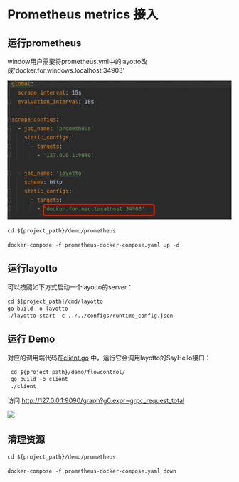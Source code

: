 # Prometheus metrics 接入

## 运行prometheus

window用户需要将prometheus.yml中的layotto改成'docker.for.windows.localhost:34903'

![](../../../img/trace/layotto.png)

```shell
cd ${project_path}/demo/prometheus

docker-compose -f prometheus-docker-compose.yaml up -d
```

## 运行layotto

可以按照如下方式启动一个layotto的server：

```shell
cd ${project_path}/cmd/layotto
go build -o layotto
./layotto start -c ../../configs/runtime_config.json
```

## 运行 Demo

对应的调用端代码在[client.go](https://github.com/mosn/layotto/blob/main/demo/flowcontrol/client.go) 中，运行它会调用layotto的SayHello接口：

```shell
 cd ${project_path}/demo/flowcontrol/
 go build -o client
 ./client
```
访问 http://127.0.0.1:9090/graph?g0.expr=grpc_request_total

![](https://gw.alipayobjects.com/mdn/rms_5891a1/afts/img/A*mEVNSZMvtvEAAAAAAAAAAAAAARQnAQ)


## 清理资源

````shell
cd ${project_path}/demo/prometheus

docker-compose -f prometheus-docker-compose.yaml down
````
